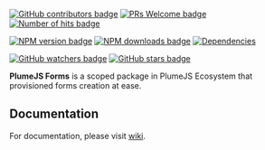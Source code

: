 [![GitHub contributors badge](https://img.shields.io/github/contributors/kiranmantha/plumejs-forms?color=blue)](https://GitHub.com/KiranMantha/plumejs-forms/graphs/contributors/)
[![PRs Welcome badge](https://img.shields.io/badge/PRs-welcome-blue.svg)](https://GitHub.com/KiranMantha/plumejs-forms/pulls)
[![Number of hits badge](https://img.shields.io/endpoint?url=https%3A%2F%2Fhits.dwyl.com%2Fkiranmantha%2Fplumejs-forms.json&label=hits&color=blue)](https://hits.dwyl.com/KiranMantha/plumejs-forms)

[![NPM version badge](https://img.shields.io/npm/v/@plumejs/forms)](https://www.npmjs.com/package/@plumejs/forms)
[![NPM downloads badge](https://img.shields.io/npm/dw/%40plumejs/forms?color=blue)](https://www.npmjs.com/package/@plumejs/forms)
[![Dependencies](https://img.shields.io/badge/Dependencies-%40plumejs%2Fcore-green)](https://GitHub.com/KiranMantha/plumejs)

[![GitHub watchers badge](https://img.shields.io/github/watchers/kiranmantha/plumejs-forms?style=social)](https://github.com/kiranmantha/plumejs-forms/watchers)
[![GitHub stars badge](https://img.shields.io/github/stars/kiranmantha/plumejs-forms.svg?style=social&label=Star&maxAge=2592000)](https://GitHub.com/kiranmantha/plumejs-forms/stargazers/)

**PlumeJS Forms** is a scoped package in PlumeJS Ecosystem that provisioned forms creation at ease. 

## Documentation

For documentation, please visit [wiki](https://github.com/KiranMantha/plumejs-forms/wiki).
